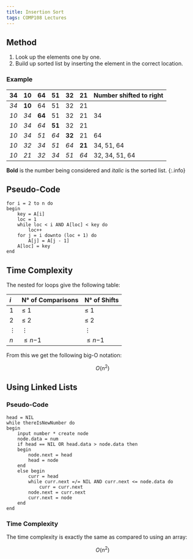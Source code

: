 ```yaml
---
title: Insertion Sort
tags: COMP108 Lectures
---
```

## Method
1. Look up the elements one by one.
1. Build up sorted list by inserting the element in the correct location.

### Example

| **34** | 10 | 64 | 51 | 32 | 21 | Number shifted to right |
| :-: | :-: | :-: | :-: | :-: | :-: | :-- |
| *34* | **10** | 64 | 51 | 32 | 21 |  |
| *10* | *34* | **64** | 51 | 32 | 21 | 34 |
| *10* | *34* | *64* | **51** | 32 | 21 |  |
| *10* | *34* | *51* | *64* | **32** | 21 | 64 |
| *10* | *32* | *34* | *51* | *64* | **21** | 34, 51, 64 |
| *10* | *21* | *32* | *34* | *51* | *64* | 32, 34, 51, 64 |

**Bold** is the number being considered and *italic* is the sorted list.
{:.info}

## Pseudo-Code

```
for i = 2 to n do
begin
	key = A[i]
	loc = 1
	while loc < i AND A[loc] < key do
		loc++
	for j = i downto (loc + 1) do
		A[j] = A[j - 1]
	A[loc] = key
end
```

## Time Complexity
The nested for loops give the following table:

| $i$ | N° of Comparisons | N° of Shifts |
| :-- | :-- | :-- |
| 1 | $\leq$ 1 | $\leq$ 1 |
| 2 | $\leq$ 2 | $\leq$ 2 |
| $\vdots$ | $\vdots$ | $\vdots$ |
| $n$ | $\leq n-$1 | $\leq n-$1 |


From this we get the following big-O notation:

$$O(n^2)$$

## Using Linked Lists
### Pseudo-Code

```
head = NIL
while thereIsNewNumber do
begin
	input number * create node
	node.data = num
	if head == NIL OR head.data > node.data then
	begin
		node.next = head
		head = node
	end
	else begin
		curr = head
		while curr.next =/= NIL AND curr.next <= node.data do
			curr = curr.next
		node.next = curr.next
		curr.next = node
	end
end
```

### Time Complexity
The time complexity is exactly the same as compared to using an array:

$$O(n^2)$$